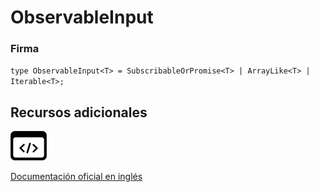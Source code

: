 # ObservableInput

### Firma

`type ObservableInput<T> = SubscribableOrPromise<T> | ArrayLike<T> | Iterable<T>;`

## Recursos adicionales

<a class="source-icon" target="_blank" href="https://github.com/ReactiveX/rxjs/blob/6.5.5/src/internal/types.ts#L51-L52">
<img src="assets/icons/source-code.png" alt="Source code">
</a>
</div>

<a target="_blank" href="https://rxjs.dev/api/index/type-alias/ObservableInput">Documentación oficial en inglés</a>
